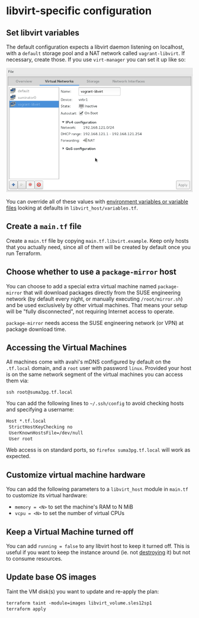 # libvirt-specific configuration

## Set libvirt variables

The default configuration expects a libvirt daemon listening on localhost, with a `default` storage pool and a NAT network called `vagrant-libvirt`. If necessary, create those. If you use `virt-manager` you can set it up like so:

![vagrant-libvirt NAT configuration in virt-manager](help/vagrant-libvirt-NAT-configuration.png)

You can override all of these values with [environment variables or variable files](https://www.terraform.io/docs/configuration/variables.html#environment-variables) looking at defaults in `libvirt_host/variables.tf`.

## Create a `main.tf` file

Create a `main.tf` file by copying `main.tf.libvirt.example`. Keep only hosts that you actually need, since all of them will be created by default once you run Terraform.

## Choose whether to use a `package-mirror` host

You can choose to add a special extra virtual machine named `package-mirror` that will download packages directly from the SUSE engineering network (by default every night, or manually executing `/root/mirror.sh`) and be used exclusively by other virtual machines. That means your setup will be "fully disconnected", not requiring Internet access to operate.

`package-mirror` needs access the SUSE engineering network (or VPN) at package download time.

## Accessing the Virtual Machines

All machines come with avahi's mDNS configured by default on the `.tf.local` domain, and a `root` user with password `linux`. Provided your host is on the same network segment of the virtual machines you can access them via:

```
ssh root@suma3pg.tf.local
```

You can add the following lines to `~/.ssh/config` to avoid checking hosts and specifying a username:

```
Host *.tf.local
 StrictHostKeyChecking no
 UserKnownHostsFile=/dev/null
 User root
```

Web access is on standard ports, so `firefox suma3pg.tf.local` will work as expected.

## Customize virtual machine hardware

You can add the following parameters to a `libvirt_host` module in `main.tf` to customize its virtual hardware:
 - `memory = <N>` to set the machine's RAM to N MiB
 - `vcpu = <N>` to set the number of virtual CPUs

## Keep a Virtual Machine turned off

You can add `running = false` to any libvirt host to keep it turned off. This is useful if you want to keep the instance around (ie. not [destroying](https://www.terraform.io/intro/getting-started/destroy.html) it) but not to consume resources.

## Update base OS images

Taint the VM disk(s) you want to update and re-apply the plan:
```
terraform taint -module=images libvirt_volume.sles12sp1
terraform apply
```
